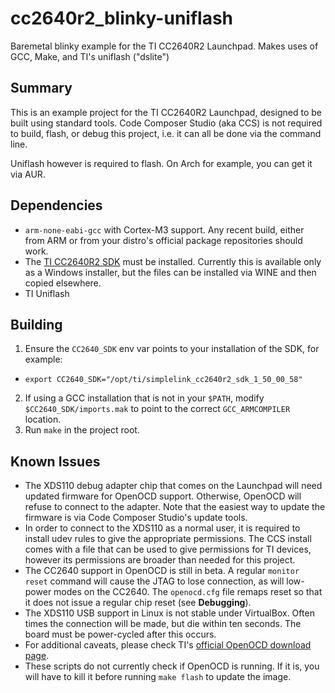 # cc2640r2_blinky-uniflash
Baremetal blinky example for the TI CC2640R2 Launchpad. Makes uses of GCC, Make, and TI's uniflash ("dslite")

## Summary

This is an example project for the TI CC2640R2 Launchpad, designed to be built using standard tools.
Code Composer Studio (aka CCS) is not required to build, flash, or debug this project, i.e. it can all be done via the command line.

Uniflash however is required to flash. On Arch for example, you can get it via AUR.

## Dependencies

* `arm-none-eabi-gcc` with Cortex-M3 support. Any recent build, either from ARM or from your distro's official package repositories should work.
* The [TI CC2640R2 SDK](http://www.ti.com/tool/download/SIMPLELINK-CC2640R2-SDK) must be installed. Currently this is available only as a Windows
  installer, but the files can be installed via WINE and then copied elsewhere.
* TI Uniflash

## Building

1. Ensure the `CC2640_SDK` env var points to your installation of the SDK, for example:
  * `export CC2640_SDK="/opt/ti/simplelink_cc2640r2_sdk_1_50_00_58"`
2. If using a GCC installation that is not in your `$PATH`, modify `$CC2640_SDK/imports.mak` to point to the correct `GCC_ARMCOMPILER` location.
3. Run `make` in the project root.

## Known Issues

* The XDS110 debug adapter chip that comes on the Launchpad will need updated firmware for OpenOCD support. Otherwise, OpenOCD will refuse
  to connect to the adapter. Note that the easiest way to update the firmware is via Code Composer Studio's update tools.
* In order to connect to the XDS110 as a normal user, it is required to install udev rules to give the appropriate permissions. The CCS install 
  comes with a file that can be used to give permissions for TI devices, however its permissions are broader than needed for this project.
* The CC2640 support in OpenOCD is still in beta. A regular `monitor reset` command will cause the JTAG to lose connection, as will low-power modes
  on the CC2640. The `openocd.cfg` file remaps reset so that it does not issue a regular chip reset (see **Debugging**).
* The XDS110 USB support in Linux is not stable under VirtualBox. Often times the connection will be made, but die within ten seconds. The board must
  be power-cycled after this occurs.
* For additional caveats, please check TI's [official OpenOCD download page](http://software-dl.ti.com/msp430/msp430_public_sw/mcu/msp430/simplelink-openocd/latest/index_FDS.html).
* These scripts do not currently check if OpenOCD is running. If it is, you will have to kill it before running `make flash` to update the image.
​

